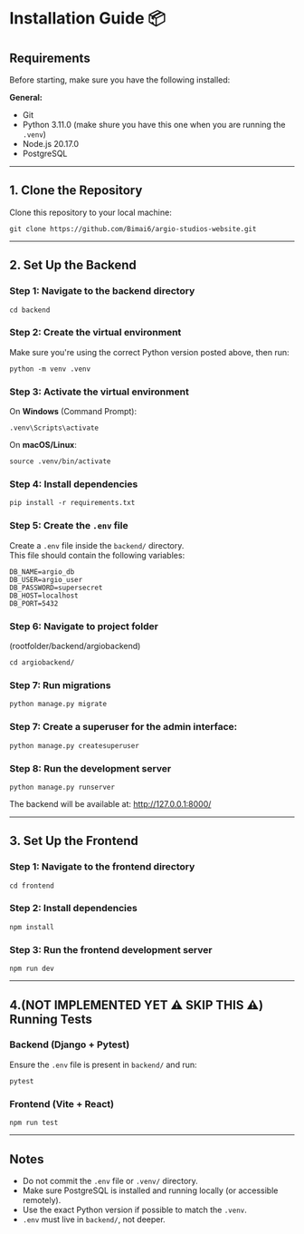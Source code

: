 # Installation Guide 📦

## Requirements

Before starting, make sure you have the following installed:

**General:**
- Git  
- Python 3.11.0 (make shure you have this one when you are running the `.venv`)  
- Node.js 20.17.0 
- PostgreSQL 

---

## 1. Clone the Repository

Clone this repository to your local machine:

```
git clone https://github.com/Bimai6/argio-studios-website.git
```

---

## 2. Set Up the Backend

### Step 1: Navigate to the backend directory

```
cd backend
```

### Step 2: Create the virtual environment

Make sure you're using the correct Python version posted above, then run:

```
python -m venv .venv
```

### Step 3: Activate the virtual environment

On **Windows** (Command Prompt):

```
.venv\Scripts\activate
```

On **macOS/Linux**:

```
source .venv/bin/activate
```

### Step 4: Install dependencies

```
pip install -r requirements.txt
```

### Step 5: Create the `.env` file

Create a `.env` file inside the `backend/` directory.  
This file should contain the following variables:

```
DB_NAME=argio_db
DB_USER=argio_user
DB_PASSWORD=supersecret
DB_HOST=localhost
DB_PORT=5432
```

### Step 6: Navigate to project folder

(rootfolder/backend/argiobackend)

```
cd argiobackend/
```

### Step 7: Run migrations

```
python manage.py migrate
```

### Step 7: Create a superuser for the admin interface:

```
python manage.py createsuperuser
```

### Step 8: Run the development server

```
python manage.py runserver
```

The backend will be available at:
http://127.0.0.1:8000/

---

## 3. Set Up the Frontend

### Step 1: Navigate to the frontend directory

```
cd frontend
```

### Step 2: Install dependencies

```
npm install
```

### Step 3: Run the frontend development server

```
npm run dev
```

---

## 4.(NOT IMPLEMENTED YET ⚠️ SKIP THIS ⚠️) Running Tests 

### Backend (Django + Pytest)

Ensure the `.env` file is present in `backend/` and run:

```
pytest
```

### Frontend (Vite + React)

```
npm run test
```

---

## Notes

- Do not commit the `.env` file or `.venv/` directory.
- Make sure PostgreSQL is installed and running locally (or accessible remotely).
- Use the exact Python version if possible to match the `.venv`.
- `.env` must live in `backend/`, not deeper.

